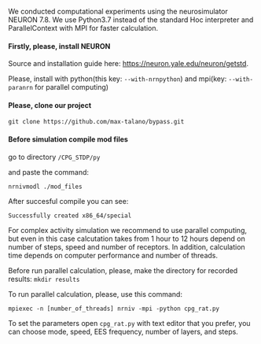 We conducted computational experiments using the neurosimulator NEURON 7.8. We use Python3.7 instead of the standard Hoc interpreter and ParallelContext with MPI for faster calculation.

#### Firstly, please, install NEURON
Source and installation guide here: https://neuron.yale.edu/neuron/getstd.

Please, install with python(this key: ```--with-nrnpython```) and mpi(key: ```--with-paranrn``` for parallel computing)

#### Please, clone our project 
```git clone https://github.com/max-talano/bypass.git```

#### Before simulation compile mod files
go to directory ```/CPG_STDP/py```

and paste the command:

```nrnivmodl ./mod_files```

After succesful compile you can see:

```Successfully created x86_64/special```

For complex activity simulation we recommend to use parallel computing, but even in this case calcutation takes from 1 hour to 12 hours depend on number of steps, speed and number of receptors. In addition, calculation time depends on computer performance and number of threads.

Before run parallel calculation, please, make the directory for recorded results: 
```mkdir results```

To run parallel calculation, please, use this command:

```mpiexec -n [number_of_threads] nrniv -mpi -python cpg_rat.py ```

To set the parameters open ```cpg_rat.py``` with text editor that you prefer, you can choose mode, speed, EES frequency, number of layers, and steps.
